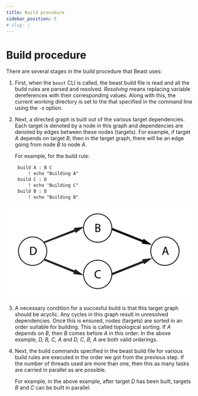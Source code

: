 ```yaml
---
title: Build procedure
sidebar_position: 5
# slug: /
---
```

# Build procedure
There are several stages in the build procedure that Beast uses:
1. First, when the `beast` CLI is called, the beast build file is read and all the build rules are parsed and resolved. *Resolving* means replacing variable dereferences with their corresponding values. Along with this, the current working directory is set to the that specified in the command line using the `-d` option.
2. Next, a directed graph is built out of the various target dependencies. Each target is denoted by a node in this graph and dependencies are denoted by edges between these nodes (targets). For example, if target *A* depends on target *B*, then in the target graph, there will be an edge going from node *B* to node *A*.

    For example, for the build rule:
        
        build A : B C
            ! echo "Building A"
        build C : D
            ! echo "Building C"
        build B : D
            ! echo "Building B"
        

![dependency-graph](ex_buildProcedure_dependency.png)

3. A necessary condition for a succesful build is that this target graph should be acyclic. Any cycles in this graph result in unresolved dependencies. Once this is ensured, nodes (targets) are sorted in an order suitable for building. This is called topological sorting. If *A* depends on *B*, then *B* comes before *A* in this order. In the above example, *D, B, C, A* and *D, C, B, A* are both valid orderings.
4. Next, the build commands specified in the beast build file for various build rules are executed in the order we got from the previous step. If the number of threads used are more than one, then this as many tasks are carried in parallel as are possible.

    For example, in the above example, after target *D* has been built, targets *B* and *C* can be built in parallel.
